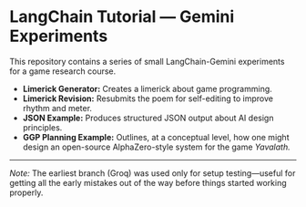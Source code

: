 # LangChain Tutorial — Gemini Experiments

This repository contains a series of small LangChain-Gemini experiments for a game research course.

- **Limerick Generator:** Creates a limerick about game programming.  
- **Limerick Revision:** Resubmits the poem for self-editing to improve rhythm and meter.  
- **JSON Example:** Produces structured JSON output about AI design principles.  
- **GGP Planning Example:** Outlines, at a conceptual level, how one might design an open-source AlphaZero-style system for the game *Yavalath.*

---
*Note:* The earliest branch (Groq) was used only for setup testing—useful for getting all the early mistakes out of the way before things started working properly.
